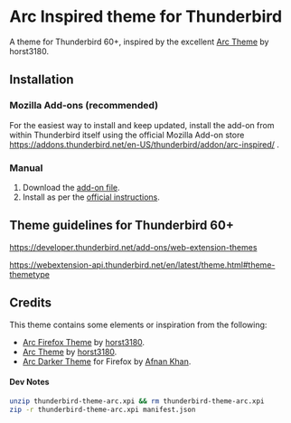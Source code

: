 # Arc Inspired theme for Thunderbird
A theme for Thunderbird 60+, inspired by the excellent [Arc Theme](https://github.com/horst3180/Arc-theme) by horst3180.

## Installation

### Mozilla Add-ons (recommended)

For the easiest way to install and keep updated, install the add-on from within Thunderbird itself using the official Mozilla Add-on store https://addons.thunderbird.net/en-US/thunderbird/addon/arc-inspired/ .

### Manual

1. Download the [add-on file](https://github.com/kaipee/thunderbird-theme-arc/releases).
1. Install as per the [official instructions](https://support.mozilla.org/en-US/kb/installing-addon-thunderbird#w_a-slightly-less-ideal-case-install-from-a-downloaded-xpi-file).

## Theme guidelines for Thunderbird 60+
https://developer.thunderbird.net/add-ons/web-extension-themes

https://webextension-api.thunderbird.net/en/latest/theme.html#theme-themetype

## Credits

This theme contains some elements or inspiration from the following:

 * [Arc Firefox Theme](https://github.com/horst3180/arc-firefox-theme) by [horst3180](https://github.com/horst3180).
 * [Arc Theme](https://github.com/horst3180/arc-theme) by [horst3180](https://github.com/horst3180).
 * [Arc Darker Theme](https://addons.mozilla.org/en-US/firefox/addon/arc-darker-theme-we/) for Firefox by [Afnan Khan](https://addons.mozilla.org/en-US/firefox/user/5641275/).

#### Dev Notes

```sh
unzip thunderbird-theme-arc.xpi && rm thunderbird-theme-arc.xpi
zip -r thunderbird-theme-arc.xpi manifest.json
```
